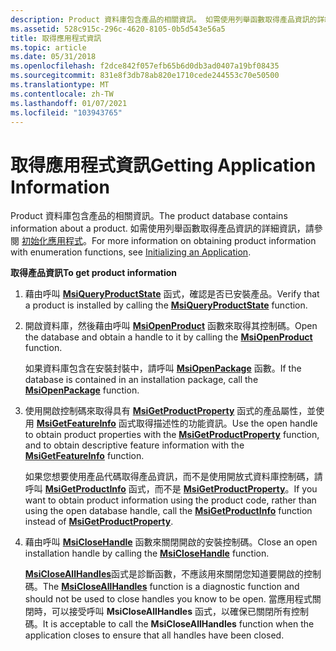 ```yaml
---
description: Product 資料庫包含產品的相關資訊。 如需使用列舉函數取得產品資訊的詳細資訊，請參閱初始化應用程式。
ms.assetid: 528c915c-296c-4620-8105-0b5d543e56a5
title: 取得應用程式資訊
ms.topic: article
ms.date: 05/31/2018
ms.openlocfilehash: f2dce842f057efb65b6d0db3ad0407a19bf08435
ms.sourcegitcommit: 831e8f3db78ab820e1710cede244553c70e50500
ms.translationtype: MT
ms.contentlocale: zh-TW
ms.lasthandoff: 01/07/2021
ms.locfileid: "103943765"
---
```

# <a name="getting-application-information"></a><span data-ttu-id="f4770-104">取得應用程式資訊</span><span class="sxs-lookup"><span data-stu-id="f4770-104">Getting Application Information</span></span>

<span data-ttu-id="f4770-105">Product 資料庫包含產品的相關資訊。</span><span class="sxs-lookup"><span data-stu-id="f4770-105">The product database contains information about a product.</span></span> <span data-ttu-id="f4770-106">如需使用列舉函數取得產品資訊的詳細資訊，請參閱 [初始化應用程式](initializing-an-application.md)。</span><span class="sxs-lookup"><span data-stu-id="f4770-106">For more information on obtaining product information with enumeration functions, see [Initializing an Application](initializing-an-application.md).</span></span>

<span data-ttu-id="f4770-107">**取得產品資訊**</span><span class="sxs-lookup"><span data-stu-id="f4770-107">**To get product information**</span></span>

1.  <span data-ttu-id="f4770-108">藉由呼叫 [**MsiQueryProductState**](/windows/desktop/api/Msi/nf-msi-msiqueryproductstatea) 函式，確認是否已安裝產品。</span><span class="sxs-lookup"><span data-stu-id="f4770-108">Verify that a product is installed by calling the [**MsiQueryProductState**](/windows/desktop/api/Msi/nf-msi-msiqueryproductstatea) function.</span></span>
2.  <span data-ttu-id="f4770-109">開啟資料庫，然後藉由呼叫 [**MsiOpenProduct**](/windows/desktop/api/Msi/nf-msi-msiopenproducta) 函數來取得其控制碼。</span><span class="sxs-lookup"><span data-stu-id="f4770-109">Open the database and obtain a handle to it by calling the [**MsiOpenProduct**](/windows/desktop/api/Msi/nf-msi-msiopenproducta) function.</span></span>

    <span data-ttu-id="f4770-110">如果資料庫包含在安裝封裝中，請呼叫 [**MsiOpenPackage**](/windows/desktop/api/Msi/nf-msi-msiopenpackagea) 函數。</span><span class="sxs-lookup"><span data-stu-id="f4770-110">If the database is contained in an installation package, call the [**MsiOpenPackage**](/windows/desktop/api/Msi/nf-msi-msiopenpackagea) function.</span></span>

3.  <span data-ttu-id="f4770-111">使用開啟控制碼來取得具有 [**MsiGetProductProperty**](/windows/desktop/api/Msi/nf-msi-msigetproductpropertya) 函式的產品屬性，並使用 [**MsiGetFeatureInfo**](/windows/desktop/api/Msi/nf-msi-msigetfeatureinfoa) 函式取得描述性的功能資訊。</span><span class="sxs-lookup"><span data-stu-id="f4770-111">Use the open handle to obtain product properties with the [**MsiGetProductProperty**](/windows/desktop/api/Msi/nf-msi-msigetproductpropertya) function, and to obtain descriptive feature information with the [**MsiGetFeatureInfo**](/windows/desktop/api/Msi/nf-msi-msigetfeatureinfoa) function.</span></span>

    <span data-ttu-id="f4770-112">如果您想要使用產品代碼取得產品資訊，而不是使用開放式資料庫控制碼，請呼叫 [**MsiGetProductInfo**](/windows/desktop/api/Msi/nf-msi-msigetproductinfoa) 函式，而不是 [**MsiGetProductProperty**](/windows/desktop/api/Msi/nf-msi-msigetproductpropertya)。</span><span class="sxs-lookup"><span data-stu-id="f4770-112">If you want to obtain product information using the product code, rather than using the open database handle, call the [**MsiGetProductInfo**](/windows/desktop/api/Msi/nf-msi-msigetproductinfoa) function instead of [**MsiGetProductProperty**](/windows/desktop/api/Msi/nf-msi-msigetproductpropertya).</span></span>

4.  <span data-ttu-id="f4770-113">藉由呼叫 [**MsiCloseHandle**](/windows/desktop/api/Msi/nf-msi-msiclosehandle) 函數來關閉開啟的安裝控制碼。</span><span class="sxs-lookup"><span data-stu-id="f4770-113">Close an open installation handle by calling the [**MsiCloseHandle**](/windows/desktop/api/Msi/nf-msi-msiclosehandle) function.</span></span>

    <span data-ttu-id="f4770-114">[**MsiCloseAllHandles**](/windows/desktop/api/Msi/nf-msi-msicloseallhandles)函式是診斷函數，不應該用來關閉您知道要開啟的控制碼。</span><span class="sxs-lookup"><span data-stu-id="f4770-114">The [**MsiCloseAllHandles**](/windows/desktop/api/Msi/nf-msi-msicloseallhandles) function is a diagnostic function and should not be used to close handles you know to be open.</span></span> <span data-ttu-id="f4770-115">當應用程式關閉時，可以接受呼叫 **MsiCloseAllHandles** 函式，以確保已關閉所有控制碼。</span><span class="sxs-lookup"><span data-stu-id="f4770-115">It is acceptable to call the **MsiCloseAllHandles** function when the application closes to ensure that all handles have been closed.</span></span>

 

 




